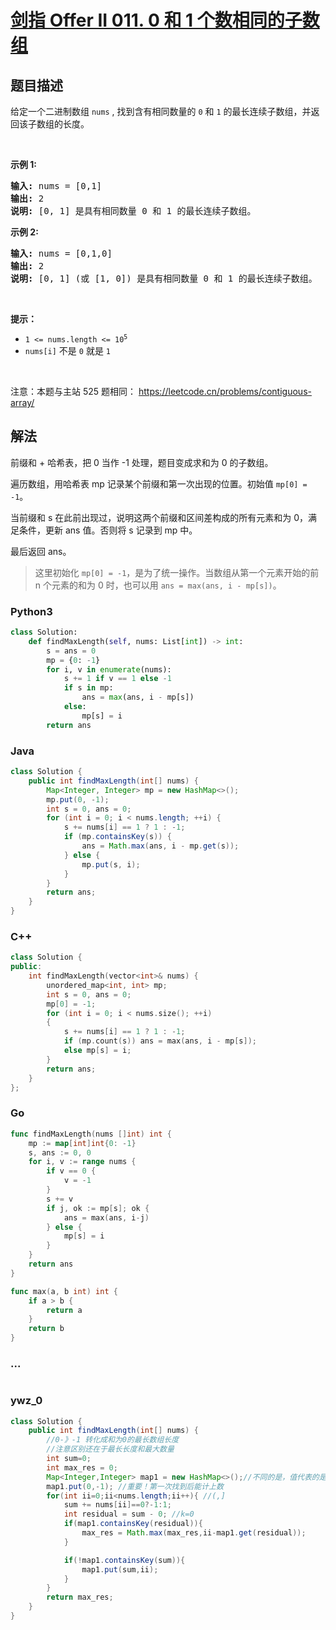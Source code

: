 # [剑指 Offer II 011. 0 和 1 个数相同的子数组](https://leetcode.cn/problems/A1NYOS)

## 题目描述

<!-- 这里写题目描述 -->

<p>给定一个二进制数组 <code>nums</code> , 找到含有相同数量的 <code>0</code> 和 <code>1</code> 的最长连续子数组，并返回该子数组的长度。</p>

<p>&nbsp;</p>

<p><strong>示例 1:</strong></p>

<pre>
<strong>输入:</strong> nums = [0,1]
<strong>输出:</strong> 2
<strong>说明:</strong> [0, 1] 是具有相同数量 0 和 1 的最长连续子数组。</pre>

<p><strong>示例 2:</strong></p>

<pre>
<strong>输入:</strong> nums = [0,1,0]
<strong>输出:</strong> 2
<strong>说明:</strong> [0, 1] (或 [1, 0]) 是具有相同数量 0 和 1 的最长连续子数组。</pre>

<p>&nbsp;</p>

<p><strong>提示：</strong></p>

<ul>
	<li><code>1 &lt;= nums.length &lt;= 10<sup>5</sup></code></li>
	<li><code>nums[i]</code> 不是 <code>0</code> 就是 <code>1</code></li>
</ul>

<p>&nbsp;</p>

<p><meta charset="UTF-8" />注意：本题与主站 525&nbsp;题相同：&nbsp;<a href="https://leetcode.cn/problems/contiguous-array/">https://leetcode.cn/problems/contiguous-array/</a></p>

## 解法

<!-- 这里可写通用的实现逻辑 -->

前缀和 + 哈希表，把 0 当作 -1 处理，题目变成求和为 0 的子数组。

遍历数组，用哈希表 mp 记录某个前缀和第一次出现的位置。初始值 `mp[0] = -1`。

当前缀和 s 在此前出现过，说明这两个前缀和区间差构成的所有元素和为 0，满足条件，更新 ans 值。否则将 s 记录到 mp 中。

最后返回 ans。

> 这里初始化 `mp[0] = -1`，是为了统一操作。当数组从第一个元素开始的前 n 个元素的和为 0 时，也可以用 `ans = max(ans, i - mp[s])`。

<!-- tabs:start -->

### **Python3**

<!-- 这里可写当前语言的特殊实现逻辑 -->

```python
class Solution:
    def findMaxLength(self, nums: List[int]) -> int:
        s = ans = 0
        mp = {0: -1}
        for i, v in enumerate(nums):
            s += 1 if v == 1 else -1
            if s in mp:
                ans = max(ans, i - mp[s])
            else:
                mp[s] = i
        return ans
```

### **Java**

<!-- 这里可写当前语言的特殊实现逻辑 -->

```java
class Solution {
    public int findMaxLength(int[] nums) {
        Map<Integer, Integer> mp = new HashMap<>();
        mp.put(0, -1);
        int s = 0, ans = 0;
        for (int i = 0; i < nums.length; ++i) {
            s += nums[i] == 1 ? 1 : -1;
            if (mp.containsKey(s)) {
                ans = Math.max(ans, i - mp.get(s));
            } else {
                mp.put(s, i);
            }
        }
        return ans;
    }
}
```

### **C++**

```cpp
class Solution {
public:
    int findMaxLength(vector<int>& nums) {
        unordered_map<int, int> mp;
        int s = 0, ans = 0;
        mp[0] = -1;
        for (int i = 0; i < nums.size(); ++i)
        {
            s += nums[i] == 1 ? 1 : -1;
            if (mp.count(s)) ans = max(ans, i - mp[s]);
            else mp[s] = i;
        }
        return ans;
    }
};
```

### **Go**

```go
func findMaxLength(nums []int) int {
	mp := map[int]int{0: -1}
	s, ans := 0, 0
	for i, v := range nums {
		if v == 0 {
			v = -1
		}
		s += v
		if j, ok := mp[s]; ok {
			ans = max(ans, i-j)
		} else {
			mp[s] = i
		}
	}
	return ans
}

func max(a, b int) int {
	if a > b {
		return a
	}
	return b
}
```

### **...**

```

```

### **ywz_0**

```java
class Solution {
    public int findMaxLength(int[] nums) {
        //0-》-1 转化成和为0的最长数组长度
        //注意区别还在于最长长度和最大数量
        int sum=0;
        int max_res = 0;
        Map<Integer,Integer> map1 = new HashMap<>();//不同的是，值代表的是索引位置
        map1.put(0,-1); //重要！第一次找到后能计上数
        for(int ii=0;ii<nums.length;ii++){ //(,]
            sum += nums[ii]==0?-1:1;
            int residual = sum - 0; //k=0
            if(map1.containsKey(residual)){
                max_res = Math.max(max_res,ii-map1.get(residual));
            }

            if(!map1.containsKey(sum)){
                map1.put(sum,ii);
            }
        }
        return max_res;
    }
}
```

<!-- tabs:end -->
